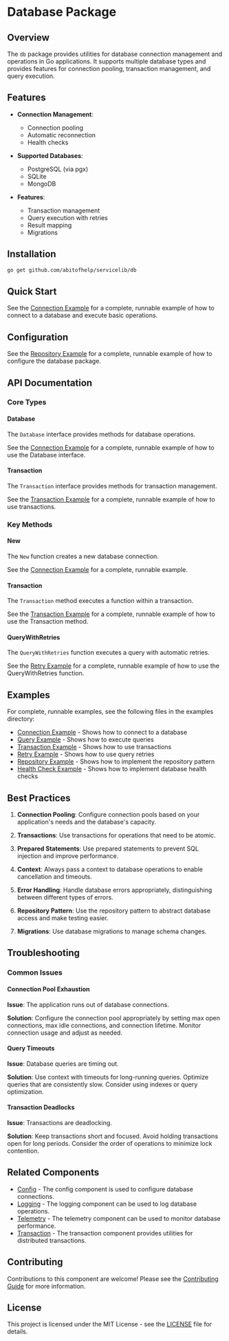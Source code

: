 # Database Package

## Overview

The `db` package provides utilities for database connection management and operations in Go applications. It supports multiple database types and provides features for connection pooling, transaction management, and query execution.

## Features

- **Connection Management**:
  - Connection pooling
  - Automatic reconnection
  - Health checks

- **Supported Databases**:
  - PostgreSQL (via pgx)
  - SQLite
  - MongoDB

- **Features**:
  - Transaction management
  - Query execution with retries
  - Result mapping
  - Migrations

## Installation

```bash
go get github.com/abitofhelp/servicelib/db
```

## Quick Start

See the [Connection Example](../examples/db/connection_example.go) for a complete, runnable example of how to connect to a database and execute basic operations.

## Configuration

See the [Repository Example](../examples/db/repository_example.go) for a complete, runnable example of how to configure the database package.

## API Documentation

### Core Types

#### Database

The `Database` interface provides methods for database operations.

See the [Connection Example](../examples/db/connection_example.go) for a complete, runnable example of how to use the Database interface.

#### Transaction

The `Transaction` interface provides methods for transaction management.

See the [Transaction Example](../examples/db/transaction_example.go) for a complete, runnable example of how to use transactions.

### Key Methods

#### New

The `New` function creates a new database connection.

See the [Connection Example](../examples/db/connection_example.go) for a complete, runnable example.

#### Transaction

The `Transaction` method executes a function within a transaction.

See the [Transaction Example](../examples/db/transaction_example.go) for a complete, runnable example of how to use the Transaction method.

#### QueryWithRetries

The `QueryWithRetries` function executes a query with automatic retries.

See the [Retry Example](../examples/db/retry_example.go) for a complete, runnable example of how to use the QueryWithRetries function.

## Examples

For complete, runnable examples, see the following files in the examples directory:

- [Connection Example](../examples/db/connection_example.go) - Shows how to connect to a database
- [Query Example](../examples/db/query_example.go) - Shows how to execute queries
- [Transaction Example](../examples/db/transaction_example.go) - Shows how to use transactions
- [Retry Example](../examples/db/retry_example.go) - Shows how to use query retries
- [Repository Example](../examples/db/repository_example.go) - Shows how to implement the repository pattern
- [Health Check Example](../examples/db/health_check_example.go) - Shows how to implement database health checks

## Best Practices

1. **Connection Pooling**: Configure connection pools based on your application's needs and the database's capacity.

2. **Transactions**: Use transactions for operations that need to be atomic.

3. **Prepared Statements**: Use prepared statements to prevent SQL injection and improve performance.

4. **Context**: Always pass a context to database operations to enable cancellation and timeouts.

5. **Error Handling**: Handle database errors appropriately, distinguishing between different types of errors.

6. **Repository Pattern**: Use the repository pattern to abstract database access and make testing easier.

7. **Migrations**: Use database migrations to manage schema changes.

## Troubleshooting

### Common Issues

#### Connection Pool Exhaustion

**Issue**: The application runs out of database connections.

**Solution**: Configure the connection pool appropriately by setting max open connections, max idle connections, and connection lifetime. Monitor connection usage and adjust as needed.

#### Query Timeouts

**Issue**: Database queries are timing out.

**Solution**: Use context with timeouts for long-running queries. Optimize queries that are consistently slow. Consider using indexes or query optimization.

#### Transaction Deadlocks

**Issue**: Transactions are deadlocking.

**Solution**: Keep transactions short and focused. Avoid holding transactions open for long periods. Consider the order of operations to minimize lock contention.

## Related Components

- [Config](../config/README.md) - The config component is used to configure database connections.
- [Logging](../logging/README.md) - The logging component can be used to log database operations.
- [Telemetry](../telemetry/README.md) - The telemetry component can be used to monitor database performance.
- [Transaction](../transaction/README.md) - The transaction component provides utilities for distributed transactions.

## Contributing

Contributions to this component are welcome! Please see the [Contributing Guide](../CONTRIBUTING.md) for more information.

## License

This project is licensed under the MIT License - see the [LICENSE](../LICENSE) file for details.
